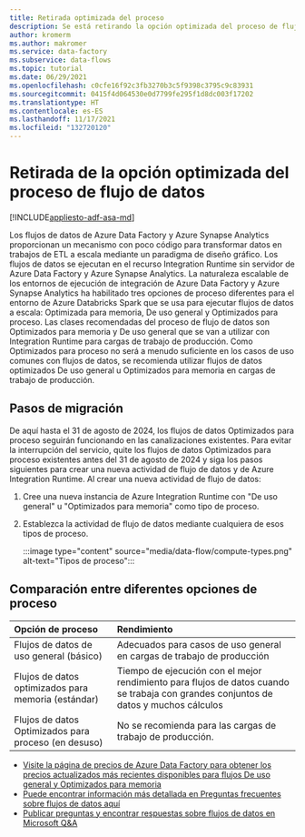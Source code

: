 ```yaml
---
title: Retirada optimizada del proceso
description: Se está retirando la opción optimizada del proceso de flujo de datos
author: kromerm
ms.author: makromer
ms.service: data-factory
ms.subservice: data-flows
ms.topic: tutorial
ms.date: 06/29/2021
ms.openlocfilehash: c0cfe16f92c3fb3270b3c5f9398c3795c9c83931
ms.sourcegitcommit: 0415f4d064530e0d7799fe295f1d8dc003f17202
ms.translationtype: HT
ms.contentlocale: es-ES
ms.lasthandoff: 11/17/2021
ms.locfileid: "132720120"
---
```

# <a name="retirement-of-data-flow-compute-optimized-option"></a>Retirada de la opción optimizada del proceso de flujo de datos

[!INCLUDE[appliesto-adf-asa-md](includes/appliesto-adf-asa-md.md)]

Los flujos de datos de Azure Data Factory y Azure Synapse Analytics proporcionan un mecanismo con poco código para transformar datos en trabajos de ETL a escala mediante un paradigma de diseño gráfico. Los flujos de datos se ejecutan en el recurso Integration Runtime sin servidor de Azure Data Factory y Azure Synapse Analytics. La naturaleza escalable de los entornos de ejecución de integración de Azure Data Factory y Azure Synapse Analytics ha habilitado tres opciones de proceso diferentes para el entorno de Azure Databricks Spark que se usa para ejecutar flujos de datos a escala: Optimizada para memoria, De uso general y Optimizados para proceso. Las clases recomendadas del proceso de flujo de datos son Optimizados para memoria y De uso general que se van a utilizar con Integration Runtime para cargas de trabajo de producción. Como Optimizados para proceso no será a menudo suficiente en los casos de uso comunes con flujos de datos, se recomienda utilizar flujos de datos optimizados De uso general u Optimizados para memoria en cargas de trabajo de producción.

## <a name="migration-steps"></a>Pasos de migración

De aquí hasta el 31 de agosto de 2024, los flujos de datos Optimizados para proceso seguirán funcionando en las canalizaciones existentes. Para evitar la interrupción del servicio, quite los flujos de datos Optimizados para proceso existentes antes del 31 de agosto de 2024 y siga los pasos siguientes para crear una nueva actividad de flujo de datos y de Azure Integration Runtime. Al crear una nueva actividad de flujo de datos:

1. Cree una nueva instancia de Azure Integration Runtime con "De uso general" u "Optimizados para memoria" como tipo de proceso.
2. Establezca la actividad de flujo de datos mediante cualquiera de esos tipos de proceso.

   :::image type="content" source="media/data-flow/compute-types.png" alt-text="Tipos de proceso":::

## <a name="comparison-between-different-compute-options"></a>Comparación entre diferentes opciones de proceso 

| Opción de proceso              | Rendimiento                                                  |
| :-------------------- | :----------------------------------------------------------- |
| Flujos de datos de uso general (básico) | Adecuados para casos de uso general en cargas de trabajo de producción |
| Flujos de datos optimizados para memoria (estándar) | Tiempo de ejecución con el mejor rendimiento para flujos de datos cuando se trabaja con grandes conjuntos de datos y muchos cálculos |
| Flujos de datos Optimizados para proceso (en desuso) | No se recomienda para las cargas de trabajo de producción. |

* [Visite la página de precios de Azure Data Factory para obtener los precios actualizados más recientes disponibles para flujos De uso general y Optimizados para memoria](https://azure.microsoft.com/pricing/details/data-factory/data-pipeline/)
* [Puede encontrar información más detallada en Preguntas frecuentes sobre flujos de datos aquí](./frequently-asked-questions.yml#mapping-data-flows)  
* [Publicar preguntas y encontrar respuestas sobre flujos de datos en Microsoft Q&A](/answers/questions/topics/azure-data-factory.html)